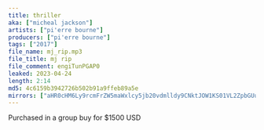 ```yaml
---
title: thriller
aka: ["micheal jackson"]
artists: ["pi'erre bourne"]
producers: ["pi'erre bourne"]
tags: ["2017"]
file_name: mj_rip.mp3
file_title: mj rip
file_comment: engiTunPGAP0
leaked: 2023-04-24
length: 2:14
md5: 4c6159b3942726b502b91a9ffeb89a5e
mirrors: ["aHR0cHM6Ly9rcmFrZW5maWxlcy5jb20vdmlldy9CNktJOW1KS01VL2ZpbGUuaHRtbA==", "aHR0cHM6Ly9kYnJlZS5vcmcvdi8xNGU1ZGQ="]
---
```

Purchased in a group buy for $1500 USD
